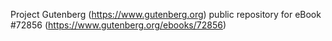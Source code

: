 Project Gutenberg (https://www.gutenberg.org) public repository
for eBook #72856 (https://www.gutenberg.org/ebooks/72856)
